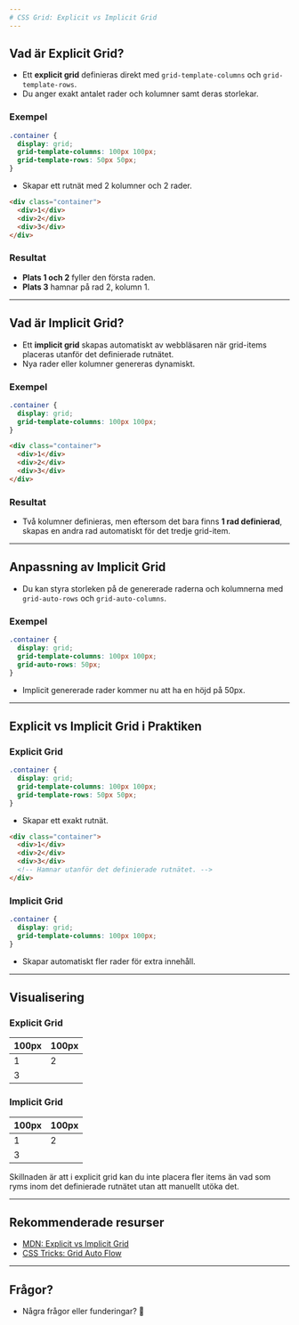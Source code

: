 ```yaml
---
# CSS Grid: Explicit vs Implicit Grid
---
```


## Vad är Explicit Grid?

- Ett **explicit grid** definieras direkt med `grid-template-columns` och `grid-template-rows`.
- Du anger exakt antalet rader och kolumner samt deras storlekar.

### Exempel

```css
.container {
  display: grid;
  grid-template-columns: 100px 100px;
  grid-template-rows: 50px 50px;
}
```

- Skapar ett rutnät med 2 kolumner och 2 rader.

```html
<div class="container">
  <div>1</div>
  <div>2</div>
  <div>3</div>
</div>
```

### Resultat

- **Plats 1 och 2** fyller den första raden.
- **Plats 3** hamnar på rad 2, kolumn 1.

---

## Vad är Implicit Grid?

- Ett **implicit grid** skapas automatiskt av webbläsaren när grid-items placeras utanför det definierade rutnätet.
- Nya rader eller kolumner genereras dynamiskt.

### Exempel

```css
.container {
  display: grid;
  grid-template-columns: 100px 100px;
}
```

```html
<div class="container">
  <div>1</div>
  <div>2</div>
  <div>3</div>
</div>
```

### Resultat

- Två kolumner definieras, men eftersom det bara finns **1 rad definierad**, skapas en andra rad automatiskt för det tredje grid-item.

---

## Anpassning av Implicit Grid

- Du kan styra storleken på de genererade raderna och kolumnerna med `grid-auto-rows` och `grid-auto-columns`.

### Exempel

```css
.container {
  display: grid;
  grid-template-columns: 100px 100px;
  grid-auto-rows: 50px;
}
```

- Implicit genererade rader kommer nu att ha en höjd på 50px.

---

## Explicit vs Implicit Grid i Praktiken

### Explicit Grid

```css
.container {
  display: grid;
  grid-template-columns: 100px 100px;
  grid-template-rows: 50px 50px;
}
```

- Skapar ett exakt rutnät.

```html
<div class="container">
  <div>1</div>
  <div>2</div>
  <div>3</div>
  <!-- Hamnar utanför det definierade rutnätet. -->
</div>
```

### Implicit Grid

```css
.container {
  display: grid;
  grid-template-columns: 100px 100px;
}
```

- Skapar automatiskt fler rader för extra innehåll.

---

## Visualisering

### Explicit Grid

| 100px | 100px |
| ----- | ----- |
| 1     | 2     |
| 3     |       |

### Implicit Grid

| 100px | 100px |
| ----- | ----- |
| 1     | 2     |
| 3     |       |

Skillnaden är att i explicit grid kan du inte placera fler items än vad som ryms inom det definierade rutnätet utan att manuellt utöka det.

---

## Rekommenderade resurser

- [MDN: Explicit vs Implicit Grid](https://developer.mozilla.org/en-US/docs/Web/CSS/CSS_Grid_Layout#explicit_vs_implicit_grids)
- [CSS Tricks: Grid Auto Flow](https://css-tricks.com/snippets/css/complete-guide-grid/)

---

## Frågor?

- Några frågor eller funderingar? 🌟
